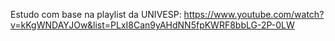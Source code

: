 Estudo com base na playlist da UNIVESP: https://www.youtube.com/watch?v=kKgWNDAYJOw&list=PLxI8Can9yAHdNN5fpKWRF8bbLG-2P-0LW